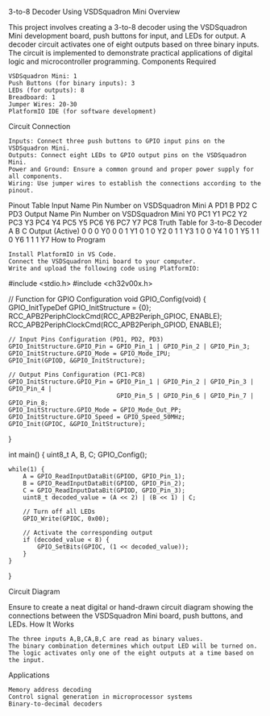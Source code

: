 3-to-8 Decoder Using VSDSquadron Mini
Overview

This project involves creating a 3-to-8 decoder using the VSDSquadron Mini development board, push buttons for input, and LEDs for output. A decoder circuit activates one of eight outputs based on three binary inputs. The circuit is implemented to demonstrate practical applications of digital logic and microcontroller programming.
Components Required

    VSDSquadron Mini: 1
    Push Buttons (for binary inputs): 3
    LEDs (for outputs): 8
    Breadboard: 1
    Jumper Wires: 20-30
    PlatformIO IDE (for software development)

Circuit Connection

    Inputs: Connect three push buttons to GPIO input pins on the VSDSquadron Mini.
    Outputs: Connect eight LEDs to GPIO output pins on the VSDSquadron Mini.
    Power and Ground: Ensure a common ground and proper power supply for all components.
    Wiring: Use jumper wires to establish the connections according to the pinout.

Pinout Table
Input Name	Pin Number on VSDSquadron Mini
A	PD1
B	PD2
C	PD3
Output Name	Pin Number on VSDSquadron Mini
Y0	PC1
Y1	PC2
Y2	PC3
Y3	PC4
Y4	PC5
Y5	PC6
Y6	PC7
Y7	PC8
Truth Table for 3-to-8 Decoder
A	B	C	Output (Active)
0	0	0	Y0
0	0	1	Y1
0	1	0	Y2
0	1	1	Y3
1	0	0	Y4
1	0	1	Y5
1	1	0	Y6
1	1	1	Y7
How to Program

    Install PlatformIO in VS Code.
    Connect the VSDSquadron Mini board to your computer.
    Write and upload the following code using PlatformIO:

#include <stdio.h>
#include <ch32v00x.h>

// Function for GPIO Configuration
void GPIO_Config(void) {
    GPIO_InitTypeDef GPIO_InitStructure = {0};
    RCC_APB2PeriphClockCmd(RCC_APB2Periph_GPIOC, ENABLE);
    RCC_APB2PeriphClockCmd(RCC_APB2Periph_GPIOD, ENABLE);
    
    // Input Pins Configuration (PD1, PD2, PD3)
    GPIO_InitStructure.GPIO_Pin = GPIO_Pin_1 | GPIO_Pin_2 | GPIO_Pin_3;
    GPIO_InitStructure.GPIO_Mode = GPIO_Mode_IPU;
    GPIO_Init(GPIOD, &GPIO_InitStructure);

    // Output Pins Configuration (PC1-PC8)
    GPIO_InitStructure.GPIO_Pin = GPIO_Pin_1 | GPIO_Pin_2 | GPIO_Pin_3 | GPIO_Pin_4 |
                                  GPIO_Pin_5 | GPIO_Pin_6 | GPIO_Pin_7 | GPIO_Pin_8;
    GPIO_InitStructure.GPIO_Mode = GPIO_Mode_Out_PP;
    GPIO_InitStructure.GPIO_Speed = GPIO_Speed_50MHz;
    GPIO_Init(GPIOC, &GPIO_InitStructure);
}

int main() {
    uint8_t A, B, C;
    GPIO_Config();

    while(1) {
        A = GPIO_ReadInputDataBit(GPIOD, GPIO_Pin_1);
        B = GPIO_ReadInputDataBit(GPIOD, GPIO_Pin_2);
        C = GPIO_ReadInputDataBit(GPIOD, GPIO_Pin_3);
        uint8_t decoded_value = (A << 2) | (B << 1) | C;

        // Turn off all LEDs
        GPIO_Write(GPIOC, 0x00);

        // Activate the corresponding output
        if (decoded_value < 8) {
            GPIO_SetBits(GPIOC, (1 << decoded_value));
        }
    }
}

Circuit Diagram

Ensure to create a neat digital or hand-drawn circuit diagram showing the connections between the VSDSquadron Mini board, push buttons, and LEDs.
How It Works

    The three inputs A,B,CA,B,C are read as binary values.
    The binary combination determines which output LED will be turned on.
    The logic activates only one of the eight outputs at a time based on the input.

Applications

    Memory address decoding
    Control signal generation in microprocessor systems
    Binary-to-decimal decoders





